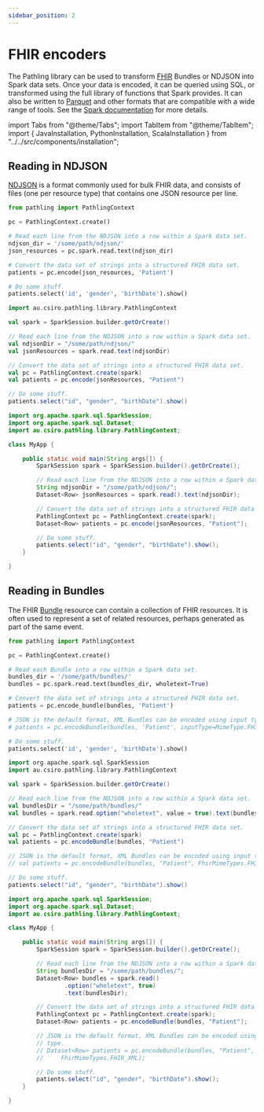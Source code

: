 ```yaml
---
sidebar_position: 2
---
```


# FHIR encoders

The Pathling library can be used to transform [FHIR](https://hl7.org/fhir) Bundles or NDJSON into Spark
data sets. Once your data is encoded, it can be queried using SQL, or
transformed using the full library of functions that Spark provides. It can also
be written to [Parquet](https://parquet.apache.org/) and other formats that are
compatible with a wide range of tools. See
the [Spark documentation](https://spark.apache.org/docs/latest/) for more
details.

import Tabs from "@theme/Tabs";
import TabItem from "@theme/TabItem";
import {
JavaInstallation,
PythonInstallation,
ScalaInstallation
} from "../../src/components/installation";

## Reading in NDJSON

[NDJSON](http://ndjson.org) is a format commonly used for bulk FHIR data, and
consists of files (one per resource type) that contains one JSON resource per
line.

<!--suppress CheckEmptyScriptTag -->
<Tabs>
<TabItem value="python" label="Python">

<PythonInstallation/>

```python
from pathling import PathlingContext

pc = PathlingContext.create()

# Read each line from the NDJSON into a row within a Spark data set.
ndjson_dir = '/some/path/ndjson/'
json_resources = pc.spark.read.text(ndjson_dir)

# Convert the data set of strings into a structured FHIR data set.
patients = pc.encode(json_resources, 'Patient')

# Do some stuff.
patients.select('id', 'gender', 'birthDate').show()
```

</TabItem>
<TabItem value="scala" label="Scala">

<ScalaInstallation/>

```scala
import au.csiro.pathling.library.PathlingContext

val spark = SparkSession.builder.getOrCreate()

// Read each line from the NDJSON into a row within a Spark data set.
val ndjsonDir = "/some/path/ndjson/"
val jsonResources = spark.read.text(ndjsonDir)

// Convert the data set of strings into a structured FHIR data set.
val pc = PathlingContext.create(spark)
val patients = pc.encode(jsonResources, "Patient")

// Do some stuff.
patients.select("id", "gender", "birthDate").show()
```

</TabItem>
<TabItem value="java" label="Java">

<JavaInstallation/>

```java
import org.apache.spark.sql.SparkSession;
import org.apache.spark.sql.Dataset;
import au.csiro.pathling.library.PathlingContext;

class MyApp {

    public static void main(String args[]) {
        SparkSession spark = SparkSession.builder().getOrCreate();

        // Read each line from the NDJSON into a row within a Spark data set.
        String ndjsonDir = "/some/path/ndjson/";
        Dataset<Row> jsonResources = spark.read().text(ndjsonDir);

        // Convert the data set of strings into a structured FHIR data set.
        PathlingContext pc = PathlingContext.create(spark);
        Dataset<Row> patients = pc.encode(jsonResources, "Patient");

        // Do some stuff.
        patients.select("id", "gender", "birthDate").show();
    }

}
```

</TabItem>
</Tabs>

## Reading in Bundles

The FHIR [Bundle](https://hl7.org/fhir/R4/bundle.html) resource can contain a
collection of FHIR resources. It is often used to represent a set of related
resources, perhaps generated as part of the same event.

<Tabs>
<TabItem value="python" label="Python">

<PythonInstallation/>

```python
from pathling import PathlingContext

pc = PathlingContext.create()

# Read each Bundle into a row within a Spark data set.
bundles_dir = '/some/path/bundles/'
bundles = pc.spark.read.text(bundles_dir, wholetext=True)

# Convert the data set of strings into a structured FHIR data set.
patients = pc.encode_bundle(bundles, 'Patient')

# JSON is the default format, XML Bundles can be encoded using input type.
# patients = pc.encodeBundle(bundles, 'Patient', inputType=MimeType.FHIR_XML)

# Do some stuff.
patients.select('id', 'gender', 'birthDate').show()
```

</TabItem>
<TabItem value="scala" label="Scala">

<ScalaInstallation/>

```scala
import org.apache.spark.sql.SparkSession
import au.csiro.pathling.library.PathlingContext

val spark = SparkSession.builder.getOrCreate()

// Read each line from the NDJSON into a row within a Spark data set.
val bundlesDir = "/some/path/bundles/"
val bundles = spark.read.option("wholetext", value = true).text(bundlesDir)

// Convert the data set of strings into a structured FHIR data set.
val pc = PathlingContext.create(spark)
val patients = pc.encodeBundle(bundles, "Patient")

// JSON is the default format, XML Bundles can be encoded using input type.
// val patients = pc.encodeBundle(bundles, "Patient", FhirMimeTypes.FHIR_XML)

// Do some stuff.
patients.select("id", "gender", "birthDate").show()
```

</TabItem>
<TabItem value="java" label="Java">

<JavaInstallation/>

```java
import org.apache.spark.sql.SparkSession;
import org.apache.spark.sql.Dataset;
import au.csiro.pathling.library.PathlingContext;

class MyApp {

    public static void main(String args[]) {
        SparkSession spark = SparkSession.builder().getOrCreate();

        // Read each line from the NDJSON into a row within a Spark data set.
        String bundlesDir = "/some/path/bundles/";
        Dataset<Row> bundles = spark.read()
                .option("wholetext", true)
                .text(bundlesDir);

        // Convert the data set of strings into a structured FHIR data set.
        PathlingContext pc = PathlingContext.create(spark);
        Dataset<Row> patients = pc.encodeBundle(bundles, "Patient");

        // JSON is the default format, XML Bundles can be encoded using input 
        // type.
        // Dataset<Row> patients = pc.encodeBundle(bundles, "Patient", 
        //     FhirMimeTypes.FHIR_XML);

        // Do some stuff.
        patients.select("id", "gender", "birthDate").show();
    }

}
```

</TabItem>
</Tabs>
